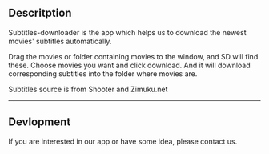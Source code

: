 ## Descritption
Subtitles-downloader is the app which helps us to download the newest movies' subtitles automatically.

Drag the movies or folder containing movies to the window, and SD will find these. Choose movies you want and click download. And it will download corresponding subtitles into the folder where movies are. 

Subtitles source is from Shooter and Zimuku.net
***

## Devlopment
If you are interested in our app or have some idea, please contact us. 